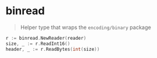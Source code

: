 # binread

> Helper type that wraps the `encoding/binary` package

``` go
r := binread.NewReader(reader)
size, _ := r.ReadInt16()
header, _ := r.ReadBytes(int(size))
```
